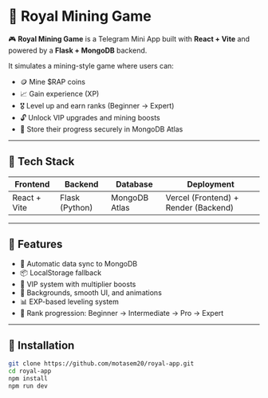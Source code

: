 # 👑 Royal Mining Game

🎮 **Royal Mining Game** is a Telegram Mini App built with **React + Vite** and powered by a **Flask + MongoDB** backend.

It simulates a mining-style game where users can:
- 🪙 Mine $RAP coins
- 📈 Gain experience (XP)
- 🎖️ Level up and earn ranks (Beginner → Expert)
- 🔓 Unlock VIP upgrades and mining boosts
- 🔐 Store their progress securely in MongoDB Atlas

---

## 🚀 Tech Stack

| Frontend | Backend | Database | Deployment |
|----------|---------|----------|-------------|
| React + Vite | Flask (Python) | MongoDB Atlas | Vercel (Frontend) + Render (Backend) |

---

## 💾 Features

- 🔄 Automatic data sync to MongoDB
- 📦 LocalStorage fallback
- 💎 VIP system with multiplier boosts
- 🌌 Backgrounds, smooth UI, and animations
- 📊 EXP-based leveling system
- 🧠 Rank progression: Beginner → Intermediate → Pro → Expert

---

## 🔧 Installation

```bash
git clone https://github.com/motasem20/royal-app.git
cd royal-app
npm install
npm run dev
